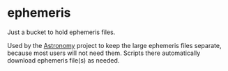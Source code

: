 # ephemeris

Just a bucket to hold ephemeris files.

Used by the [Astronomy](https://github.com/cosinekitty/astronomy) project to keep the large ephemeris files separate, because most users will not need them.  Scripts there automatically download ephemeris file(s) as needed.

